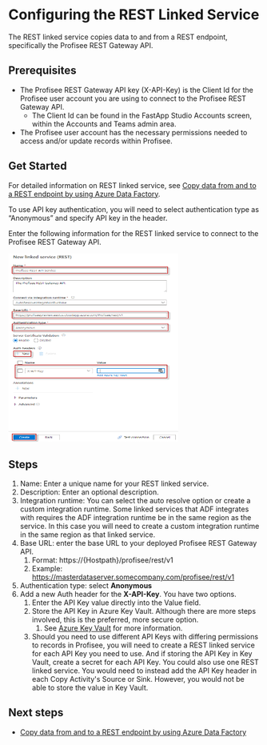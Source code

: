 Configuring the REST Linked Service
=========================================

The REST linked service copies data to and from a REST endpoint, specifically the Profisee REST Gateway API.

Prerequisites
-------------
* The Profisee REST Gateway API key (X-API-Key) is the Client Id for the Profisee user account you are using to connect to the Profisee REST Gateway API. 
  * The Client Id can be found in the FastApp Studio Accounts screen, within the Accounts and Teams admin area.
* The Profisee user account has the necessary permissions needed to access and/or update records within Profisee.

Get Started
-----------
For detailed information on REST linked service, see [Copy data from and to a REST endpoint by using Azure Data Factory](https://docs.microsoft.com/en-us/azure/data-factory/connector-rest).

To use API key authentication, you will need to select authentication type as “Anonymous” and specify API key in the header.

Enter the following information for the REST linked service to connect to the Profisee REST Gateway API. 

<img src="./media/copyfrom_csv_to_restapi_5.png" style="width:3.54601in;height:3.93413in" />

Steps
-----

1.  Name: Enter a unique name for your REST linked service.
2.  Description: Enter an optional description.
3.  Integration runtime: You can select the auto resolve option or create a custom integration runtime. Some linked services that ADF integrates with requires the ADF integration runtime be in
	the same region as the service. In this case you will need to create a custom integration runtime in the same region as that linked service.
4.  Base URL: enter the base URL to your deployed Profisee REST Gateway API.
	1. Format: https://{Hostpath}/profisee/rest/v1
	2. Example: https://masterdataserver.somecompany.com/profisee/rest/v1
5.  Authentication type: select **Anonymous**
6.  Add a new Auth header for the **X-API-Key**. You have two options.
	1.  Enter the API Key value directly into the Value field.  
	2.  Store the API Key in Azure Key Vault.  Although there are more steps involved, this is the preferred, more secure option.  
		1. See [Azure Key Vault](Azure%20Key%20Vault.md) for more information.
	3. Should you need to use different API Keys with differing permissions to records in Profisee, you will need to create a REST linked service for each API Key you need to use.  And if storing the API Key in Key Vault, create a secret for each API Key.  You could also use one REST linked service.  You would need to instead add the API Key header in each Copy Activity's Source or Sink.  However, you would not be able to store the value in Key Vault.

			
Next steps
----------
-	[Copy data from and to a REST endpoint by using Azure Data Factory](https://docs.microsoft.com/en-us/azure/data-factory/connector-rest)
